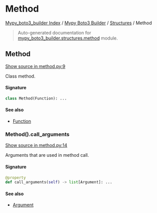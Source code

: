 # Method

[Mypy_boto3_builder Index](../../README.md#mypy_boto3_builder-index) /
[Mypy Boto3 Builder](../index.md#mypy-boto3-builder) /
[Structures](./index.md#structures) /
Method

> Auto-generated documentation for [mypy_boto3_builder.structures.method](https://github.com/youtype/mypy_boto3_builder/blob/main/mypy_boto3_builder/structures/method.py) module.

## Method

[Show source in method.py:9](https://github.com/youtype/mypy_boto3_builder/blob/main/mypy_boto3_builder/structures/method.py#L9)

Class method.

#### Signature

```python
class Method(Function): ...
```

#### See also

- [Function](./function.md#function)

### Method().call_arguments

[Show source in method.py:14](https://github.com/youtype/mypy_boto3_builder/blob/main/mypy_boto3_builder/structures/method.py#L14)

Arguments that are used in method call.

#### Signature

```python
@property
def call_arguments(self) -> list[Argument]: ...
```

#### See also

- [Argument](./argument.md#argument)
